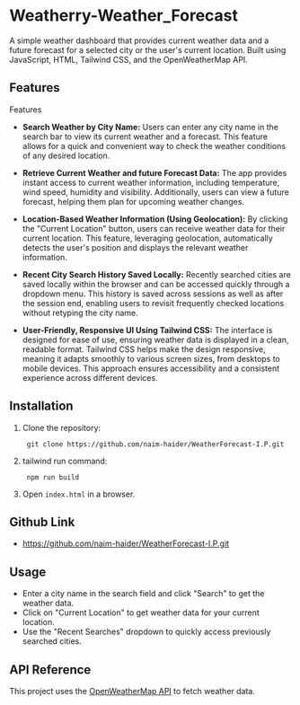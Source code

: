 # Weatherry-Weather_Forecast

A simple weather dashboard that provides current weather data and a future forecast for a selected city or the user's current location. Built using JavaScript, HTML, Tailwind CSS, and the OpenWeatherMap API.

## Features

Features

- **Search Weather by City Name:** Users can enter any city name in the search bar to view its current weather and a forecast. This feature allows for a quick and convenient way to check the weather conditions of any desired location.

- **Retrieve Current Weather and future Forecast Data:** The app provides instant access to current weather information, including temperature, wind speed, humidity and visibility. Additionally, users can view a future forecast, helping them plan for upcoming weather changes.

- **Location-Based Weather Information (Using Geolocation):** By clicking the "Current Location" button, users can receive weather data for their current location. This feature, leveraging geolocation, automatically detects the user's position and displays the relevant weather information.

- **Recent City Search History Saved Locally:** Recently searched cities are saved locally within the browser and can be accessed quickly through a dropdown menu. This history is saved across sessions as well as after the session end, enabling users to revisit frequently checked locations without retyping the city name.

- **User-Friendly, Responsive UI Using Tailwind CSS:** The interface is designed for ease of use, ensuring weather data is displayed in a clean, readable format. Tailwind CSS helps make the design responsive, meaning it adapts smoothly to various screen sizes, from desktops to mobile devices. This approach ensures accessibility and a consistent experience across different devices.

## Installation

1. Clone the repository:

   ```
    git clone https://github.com/naim-haider/WeatherForecast-I.P.git
   ```

2. tailwind run command:

   ```
    npm run build
   ```

3. Open `index.html` in a browser.

## Github Link

- https://github.com/naim-haider/WeatherForecast-I.P.git

## Usage

- Enter a city name in the search field and click "Search" to get the weather data.
- Click on "Current Location" to get weather data for your current location.
- Use the "Recent Searches" dropdown to quickly access previously searched cities.

## API Reference

This project uses the [OpenWeatherMap API](https://openweathermap.org/) to fetch weather data.
